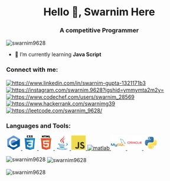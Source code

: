 <h1 align="center">Hello 👋, Swarnim Here</h1>
<h3 align="center">A competitive Programmer</h3>

<p align="left"> <img src="https://komarev.com/ghpvc/?username=swarnim9628&label=Profile%20views&color=0e75b6&style=flat" alt="swarnim9628" /> </p>


- 🌱 I’m currently learning **Java Script**

<h3 align="left">Connect with me:</h3>
<p align="left">
<a href="https://www.linkedin.com/in/swarnim-gupta-1321171b3" target="blank"><img align="center" src="https://raw.githubusercontent.com/rahuldkjain/github-profile-readme-generator/master/src/images/icons/Social/linked-in-alt.svg" alt="https://www.linkedin.com/in/swarnim-gupta-1321171b3" height="30" width="40" /></a>
<a href="https://instagram.com/swarnim.9628?igshid=ymmymta2m2y=" target="blank"><img align="center" src="https://raw.githubusercontent.com/rahuldkjain/github-profile-readme-generator/master/src/images/icons/Social/instagram.svg" alt="https://instagram.com/swarnim.9628?igshid=ymmymta2m2y=" height="30" width="40" /></a>
<a href="https://www.codechef.com/users/swarnim_28569" target="blank"><img align="center" src="https://cdn.jsdelivr.net/npm/simple-icons@3.1.0/icons/codechef.svg" alt="https://www.codechef.com/users/swarnim_28569" height="30" width="40" /></a>
<a href="https://www.hackerrank.com/swarnimg39" target="blank"><img align="center" src="https://raw.githubusercontent.com/rahuldkjain/github-profile-readme-generator/master/src/images/icons/Social/hackerrank.svg" alt="https://www.hackerrank.com/swarnimg39" height="30" width="40" /></a>
<a href="https://leetcode.com/swarnim_9628/" target="blank"><img align="center" src="https://raw.githubusercontent.com/rahuldkjain/github-profile-readme-generator/master/src/images/icons/Social/leet-code.svg" alt="https://leetcode.com/swarnim_9628/" height="30" width="40" /></a>
</p>

<h3 align="left">Languages and Tools:</h3>
<p align="left"> <a href="https://www.cprogramming.com/" target="_blank" rel="noreferrer"> <img src="https://raw.githubusercontent.com/devicons/devicon/master/icons/c/c-original.svg" alt="c" width="40" height="40"/> </a> <a href="https://www.w3schools.com/css/" target="_blank" rel="noreferrer"> <img src="https://raw.githubusercontent.com/devicons/devicon/master/icons/css3/css3-original-wordmark.svg" alt="css3" width="40" height="40"/> </a> <a href="https://www.w3.org/html/" target="_blank" rel="noreferrer"> <img src="https://raw.githubusercontent.com/devicons/devicon/master/icons/html5/html5-original-wordmark.svg" alt="html5" width="40" height="40"/> </a> <a href="https://www.java.com" target="_blank" rel="noreferrer"> <img src="https://raw.githubusercontent.com/devicons/devicon/master/icons/java/java-original.svg" alt="java" width="40" height="40"/> </a> <a href="https://developer.mozilla.org/en-US/docs/Web/JavaScript" target="_blank" rel="noreferrer"> <img src="https://raw.githubusercontent.com/devicons/devicon/master/icons/javascript/javascript-original.svg" alt="javascript" width="40" height="40"/> </a> <a href="https://www.mathworks.com/" target="_blank" rel="noreferrer"> <img src="https://upload.wikimedia.org/wikipedia/commons/2/21/Matlab_Logo.png" alt="matlab" width="40" height="40"/> </a> <a href="https://www.mysql.com/" target="_blank" rel="noreferrer"> <img src="https://raw.githubusercontent.com/devicons/devicon/master/icons/mysql/mysql-original-wordmark.svg" alt="mysql" width="40" height="40"/> </a> <a href="https://www.oracle.com/" target="_blank" rel="noreferrer"> <img src="https://raw.githubusercontent.com/devicons/devicon/master/icons/oracle/oracle-original.svg" alt="oracle" width="40" height="40"/> </a> <a href="https://www.python.org" target="_blank" rel="noreferrer"> <img src="https://raw.githubusercontent.com/devicons/devicon/master/icons/python/python-original.svg" alt="python" width="40" height="40"/> </a> </p>

<p><img align="left" src="https://github-readme-stats.vercel.app/api/top-langs?username=swarnim9628&show_icons=true&locale=en&layout=compact" alt="swarnim9628" /></p>

<p>&nbsp;<img align="center" src="https://github-readme-stats.vercel.app/api?username=swarnim9628&show_icons=true&locale=en" alt="swarnim9628" /></p>

<p><img align="center" src="https://github-readme-streak-stats.herokuapp.com/?user=swarnim9628&" alt="swarnim9628" /></p>

